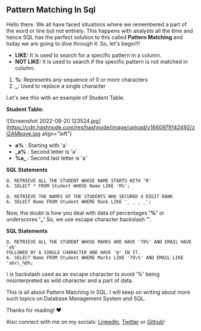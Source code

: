 ## Pattern Matching In Sql

Hello there. We all have faced situations where we remembered a part of the word or line but not entirely. This happens with analysts all the time and hence SQL has the perfect solution to this called **Pattern Matching** and today we are going to dive through it. So, let's begin!!!

- **LIKE:** It is used to search for a specific pattern in a column.
- **NOT LIKE:** It is used to search if the specific pattern is not matched in column.

1. **%**: Represents any sequence of 0 or more characters
2. **_**: Used to replace a single character

Let's see this with an example of Student Table.

**Student Table:**

![Screenshot 2022-08-20 123524.jpg](https://cdn.hashnode.com/res/hashnode/image/upload/v1660979142492/zI2AMkqve.jpg align="left")


- **a%**  : Starting with 'a'
- **_a%** : Second letter is 'a'
- **%a_** : Second last letter is 'a'


**SQL Statements**
```
Q. RETRIEVE ALL THE STUDENT WHOSE NAME STARTS WITH 'R'
A. SELECT * FROM Student WHOSE Name LIKE 'R%';

Q. RETRIEVE THE NAMES OF THE STUDENTS WHO SECURED 4 DIGIT RANK
A. SELECT Name FROM Student WHERE Rank LIKE '_ _ _ _';
``` 

Now, the doubt is how you deal with data of percentages **'%'** or underscores **'_'**
So, we use escape character backslash **'\'**.

**SQL Statements**
```
Q. RETRIEVE ALL THE STUDENT WHOSE MARKS ARE HAVE '78%' AND EMAIL HAVE 'ab' 
FOLLOWED BY A SINGLE CHARACTER AND HAVE '@' IN IT.
A. SELECT Name FROM Student WHERE Marks LIKE '78\%' AND EMAIL LIKE 'abc\_%@%;

``` 
\ is backslash used as an escape character to avoid '%' being misinterpreted as wild character and a part of data. 

This is all about Pattern Matching in SQL. I will keep on writing about more such topics on Database Management System and SQL.

Thanks for reading! ❤️

Also connect with me on my socials:
[LinkedIn](https://www.linkedin.com/in/sourajita-dewasi-52b3b4193/), [Twitter](https://twitter.com/SourajitaD) or [Github](http://github.com/SourajitaDewasi)!